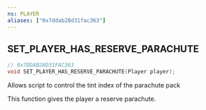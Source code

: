 ```yaml
---
ns: PLAYER
aliases: ["0x7ddab28d31fac363"]
---
```

## SET_PLAYER_HAS_RESERVE_PARACHUTE

```c
// 0x7DDAB28D31FAC363
void SET_PLAYER_HAS_RESERVE_PARACHUTE(Player player);
```

Allows script to control the tint index of the parachute pack

This function gives the player a reserve parachute.

